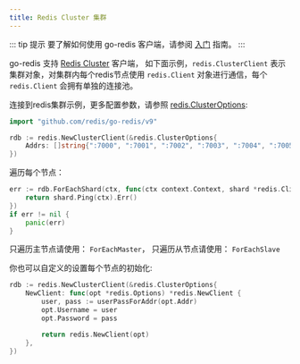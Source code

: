 ```yaml
---
title: Redis Cluster 集群
---
```


<CoverImage title="Go Redis Cluster 客户端" />

<!-- prettier-ignore -->
::: tip 提示
要了解如何使用 go-redis 客户端，请参阅 [入门](go-redis.html) 指南。
:::

go-redis 支持 [Redis Cluster](https://redis.io/topics/cluster-tutorial) 客户端，
如下面示例，`redis.ClusterClient` 表示集群对象，对集群内每个redis节点使用 `redis.Client` 对象进行通信，每个 `redis.Client` 会拥有单独的连接池。

连接到redis集群示例，更多配置参数，请参照 [redis.ClusterOptions](go-redis-option.html#redis-cluster-client):

```go
import "github.com/redis/go-redis/v9"

rdb := redis.NewClusterClient(&redis.ClusterOptions{
    Addrs: []string{":7000", ":7001", ":7002", ":7003", ":7004", ":7005"},
})
```

遍历每个节点：

```go
err := rdb.ForEachShard(ctx, func(ctx context.Context, shard *redis.Client) error {
    return shard.Ping(ctx).Err()
})
if err != nil {
    panic(err)
}
```

只遍历主节点请使用： `ForEachMaster`， 只遍历从节点请使用： `ForEachSlave`

你也可以自定义的设置每个节点的初始化:

```go
rdb := redis.NewClusterClient(&redis.ClusterOptions{
    NewClient: func(opt *redis.Options) *redis.NewClient {
        user, pass := userPassForAddr(opt.Addr)
        opt.Username = user
        opt.Password = pass

        return redis.NewClient(opt)
    },
})
```
